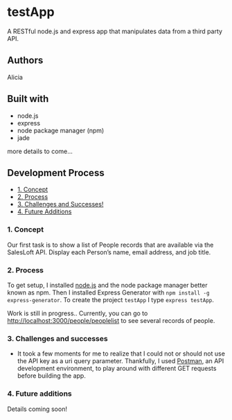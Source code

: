 # testApp

A RESTful node.js and express app that manipulates data from a third party API. 

## Authors

Alicia

## Built with

* node.js
* express
* node package manager (npm)
* jade

more details to come...

## Development Process

* [1. Concept](#1-concept)
* [2. Process](#2-process)
* [3. Challenges and Successes!](#3-challenges-and-successes)
* [4. Future Additions](#4-future-additions)

### 1. Concept

Our first task is to show a list of People records that are available via the SalesLoft API.  Display each Person’s name, email address, and job title. 

### 2. Process


To get setup, I  installed [node.js](https://nodejs.org/en/) and the node package manager better known as npm. Then I installed Express Generator with `npm install -g express-generator`. To create the project `testApp` I type `express testApp`. 
 
 
 Work is still in progress.. Currently, you can go to [http://localhost:3000/people/peoplelist](http://localhost:3000/people/peoplelist) to see several records of people. 
 
### 3. Challenges and successes

- It took a few moments for me to realize that I could not or should not use the API key as a uri query parameter. Thankfully, I used [Postman](https://www.getpostman.com/), an API development environment, to play around with different GET requests before building the app. 

### 4. Future additions

Details coming soon!